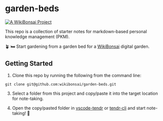 # garden-beds

[![A WikiBonsai Project](https://img.shields.io/badge/%F0%9F%8E%8B-A%20WikiBonsai%20Project-brightgreen)](https://github.com/wikibonsai/wikibonsai)

This repo is a collection of starter notes for markdown-based personal knowledge management (PKM).

🪴 🛏 Start gardening from a garden bed for a [WikiBonsai](https://github.com/wikibonsai/wikibonsai) digital garden.

## Getting Started

1. Clone this repo by running the following from the command line:

```
git clone git@github.com:wikibonsai/garden-beds.git
```
  
3. Select a folder from this project and copy/paste it into the target location for note-taking.

4. Open the copy/pasted folder in [vscode-tendr](https://github.com/wikibonsai/vscode-tendr) or [tendr-cli](https://github.com/wikibonsai/tendr-cli) and start note-taking! 🌱

